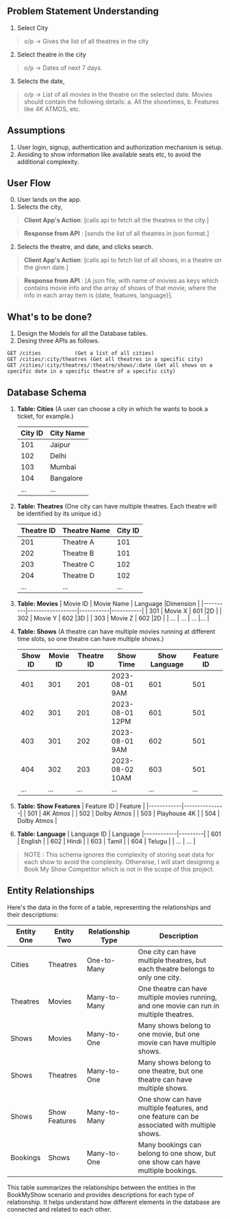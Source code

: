 ## Problem Statement Understanding

1. Select City
> o/p -> Gives the list of all theatres in the city
2. Select theatre in the city
> o/p -> Dates of next 7 days.
3. Selects the date,
> o/p -> List of all movies in the theatre on the selected date.
Movies should contain the following details:
a. All the showtimes,
b. Features like 4K ATMOS, etc.

## Assumptions
1. User login, signup, authentication and authorization mechanism is setup.
2. Avoiding to show information like available seats etc, to avoid the additional complexity.

## User Flow

0. User lands on the app.
1. Selects the city,
> **Client App's Action**: [calls api to fetch all the theatres in the city.]

> **Response from API** : [sends the list of all theatres in json format.]
2. Selects the theatre, and date, and clicks search.
> **Client App's Action**: [calls api to fetch list of all shows, in a theatre on the given date.]

> **Response from API** : [A json file, with name of movies as keys which contains movie info and the array of shows of that movie, where the info in each array item is {date, features, language}].

## What's to be done?

1. Design the Models for all the Database tables.
2. Desing three APIs as follows.

```
GET /cities           (Get a list of all cities)
GET /cities/:city/theatres (Get all theatres in a specific city)
GET /cities/:city/theatres/:theatre/shows/:date (Get all shows on a specific date in a specific theatre of a specific city)

```


## Database Schema

1. **Table: Cities** (A user can choose a city in which he wants to book a ticket, for example.)

   | City ID | City Name   |
   |---------|-------------|
   | 101     | Jaipur      |
   | 102     | Delhi       |
   | 103     | Mumbai      |
   | 104     | Bangalore   |
   | ...     | ...         |


2. **Table: Theatres**
(One city can have multiple theatres. Each theatre will be identified by its unique id.)

   | Theatre ID | Theatre Name | City ID |
   |------------|--------------|---------|
   | 201        | Theatre A    | 101     |
   | 202        | Theatre B    | 101     |
   | 203        | Theatre C    | 102     |
   | 204        | Theatre D    | 102     |
   | ...        | ...          | ...     |

3. **Table: Movies**
   | Movie ID | Movie Name       | Language  |Dimension  |
   |----------|------------------|-----------|-----------|
   | 301      | Movie X          | 601       |2D         |
   | 302      | Movie Y          | 602       |3D         |
   | 303      | Movie Z          | 602       |2D         |
   | ...      | ...              | ...       |...        |

4. **Table: Shows** (A theatre can have multiple movies running at different time slots, so one theatre can have multiple shows.)

   | Show ID | Movie ID | Theatre ID | Show Time          | Show Language| Feature ID|
   |---------|----------|------------|--------------------|--------------|---- |
   | 401     | 301      | 201        | 2023-08-01 9AM     | 601          | 501 |
   | 402     | 301      | 201        | 2023-08-01 12PM    | 601          | 501 |
   | 403     | 301      | 202        | 2023-08-01 9AM     | 602          | 501 |
   | 404     | 302      | 203        | 2023-08-02 10AM    | 603          | 501 |
   | ...     | ...      | ...        | ...                | ...          | ... |

5. **Table: Show Features**
   | Feature ID | Feature       |
   |------------|---------------|
   | 501        | 4K Atmos      |
   | 502        | Dolby Atmos   |
   | 503        | Playhouse 4K  |
   | 504        | Dolby Atmos   |

6. **Table: Language** 
   | Language ID | Language
   |------------|---------|
   | 601        | English |
   | 602        | Hindi   |
   | 603        | Tamil   |
   | 604        | Telugu  |
   | ...        | ...     |



> NOTE : This schema ignores the complexity of storing seat data for each show to avoid the complexity. Otherwise, I will start designing a Book My Show Competitor which is not in the scope of this project.

## Entity Relationships

Here's the data in the form of a table, representing the relationships and their descriptions:

| Entity One      | Entity Two      | Relationship Type     | Description                                                                   |
|-----------------|-----------------|-----------------------|-------------------------------------------------------------------------------|
| Cities          | Theatres        | One-to-Many           | One city can have multiple theatres, but each theatre belongs to only one city.|
| Theatres        | Movies          | Many-to-Many          | One theatre can have multiple movies running, and one movie can run in multiple theatres. |
| Shows           | Movies          | Many-to-One           | Many shows belong to one movie, but one movie can have multiple shows.        |
| Shows           | Theatres        | Many-to-One           | Many shows belong to one theatre, but one theatre can have multiple shows.    |
| Shows           | Show Features   | Many-to-Many          | One show can have multiple features, and one feature can be associated with multiple shows. |
| Bookings        | Shows           | Many-to-One           | Many bookings can belong to one show, but one show can have multiple bookings. |

This table summarizes the relationships between the entities in the BookMyShow scenario and provides descriptions for each type of relationship. It helps understand how different elements in the database are connected and related to each other.

